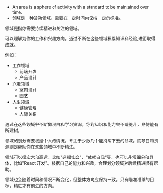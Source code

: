 - An area is a sphere of activity with a standard to be maintained over time.
- 领域是一种活动领域，需要在一定时间内保持一定的标准。

领域是指你需要持续精进和关注的领域。

可以理解为你的工作和兴趣方向。通过不断在这些领域积累知识和经验,进而取得成就。

例如：

- 工作领域
    - 前端开发
    - 产品设计
- 兴趣领域
    - 室内设计
    - 园艺
- 人生领域
    - 健康管理
    - 人际关系

通过在这些领域中不断做项目和学习资源，你的知识和能力会不断提升，期待能有所建树。

领域的划分需要根据个人的情况，专注于少数几个能持续下去的领域。而项目和资源则是帮助你在这些领域中不断精进。

领域可以很宏大和高远，比如"造福社会"、"成就自我"等，也可以非常细分和具体，比如"React 开发"。根据自己的能力和兴趣，合理划分领域对后续精进很有帮助。

领域也会随着时间和情况不断变化，但整体方向应保持一致。只有瞄准准确的目标，精进才有前进的方向。
